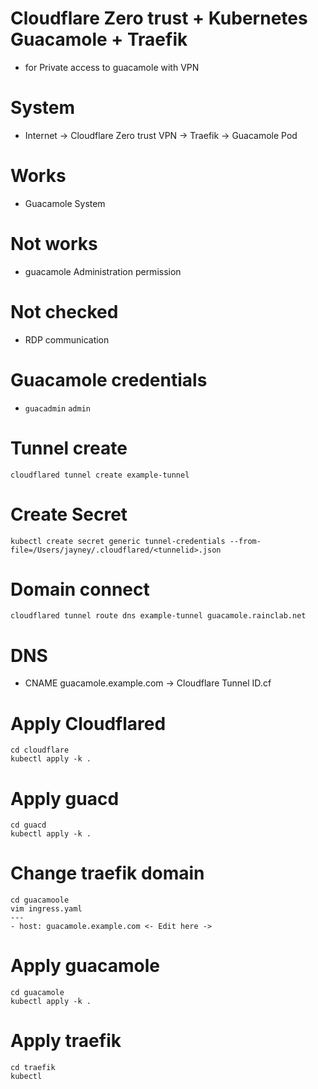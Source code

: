 # Cloudflare Zero trust + Kubernetes Guacamole + Traefik
- for Private access to guacamole with VPN

# System 
- Internet -> Cloudflare Zero trust VPN -> Traefik -> Guacamole Pod

# Works
- Guacamole System

# Not works
- guacamole Administration permission

# Not checked
- RDP communication

# Guacamole credentials
- `guacadmin` `admin`

# Tunnel create
```
cloudflared tunnel create example-tunnel
```
# Create Secret
```
kubectl create secret generic tunnel-credentials --from-file=/Users/jayney/.cloudflared/<tunnelid>.json
```
# Domain connect
```
cloudflared tunnel route dns example-tunnel guacamole.rainclab.net
```
# DNS
- CNAME guacamole.example.com -> Cloudflare Tunnel ID.cf

# Apply Cloudflared
```
cd cloudflare
kubectl apply -k . 
```

# Apply guacd
```
cd guacd
kubectl apply -k . 
```

# Change traefik domain
```
cd guacamoole
vim ingress.yaml
--- 
- host: guacamole.example.com <- Edit here ->
```

# Apply guacamole
```
cd guacamole
kubectl apply -k . 
```

# Apply traefik
```
cd traefik
kubectl 
```